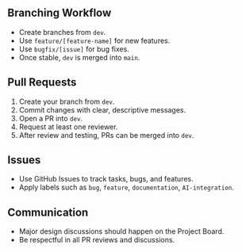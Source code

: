 ## Branching Workflow
- Create branches from `dev`.
- Use `feature/[feature-name]` for new features.
- Use `bugfix/[issue]` for bug fixes.
- Once stable, `dev` is merged into `main`.

## Pull Requests
1. Create your branch from `dev`.
2. Commit changes with clear, descriptive messages.
3. Open a PR into `dev`.
4. Request at least one reviewer.
5. After review and testing, PRs can be merged into `dev`.

## Issues
- Use GitHub Issues to track tasks, bugs, and features.
- Apply labels such as `bug`, `feature`, `documentation`, `AI-integration`.

## Communication
- Major design discussions should happen on the Project Board.
- Be respectful in all PR reviews and discussions.
